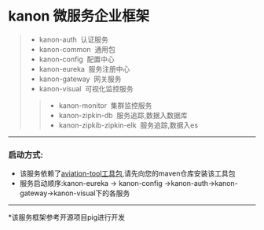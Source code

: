 # kanon 微服务企业框架
>* kanon-auth&nbsp;&nbsp;认证服务
>* kanon-common&nbsp;&nbsp;通用包
>* kanon-config&nbsp;&nbsp;配置中心
>* kanon-eureka&nbsp;&nbsp;服务注册中心
>* kanon-gateway&nbsp;&nbsp;网关服务
>* kanon-visual&nbsp;&nbsp;可视化监控服务
>>* kanon-monitor&nbsp;&nbsp;集群监控服务
>>* kanon-zipkin-db&nbsp;&nbsp;服务追踪,数据入数据库
>>* kanon-zipkib-zipkin-elk&nbsp;&nbsp;服务追踪,数据入es
---
 ### 启动方式:
 * 该服务依赖了[aviation-tool工具包](https://github.com/434713950/aviation-tool.git),请先向您的maven仓库安装该工具包
 * 服务启动顺序:kanon-eureka -> kanon-config ->kanon-auth->kanon-gateway->kanon-visual下的各服务
---
*该服务框架参考开源项目pig进行开发
